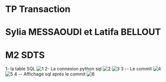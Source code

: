 # TP Transaction 
# Sylia MESSAOUDI       et        Latifa BELLOUT  
# M2 SDTS 

1- la table SQL 
![1](https://user-images.githubusercontent.com/75087510/100385026-d6c1a100-3021-11eb-8842-d36002883869.png)
2- La connexion python sql 
![2](https://user-images.githubusercontent.com/75087510/100385038-db865500-3021-11eb-8bf9-62e04cb239f7.png)
![3](https://user-images.githubusercontent.com/75087510/100385067-e5a85380-3021-11eb-8afe-1dd864207ecc.png)
3 -- Le commit 
![4](https://user-images.githubusercontent.com/75087510/100385074-ea6d0780-3021-11eb-8d6b-5cafe3faaf51.png)
![5](https://user-images.githubusercontent.com/75087510/100385083-f062e880-3021-11eb-8178-4dd3332ed924.png)
4 -- Affichage sql aprés le commit 
![6](https://user-images.githubusercontent.com/75087510/100385095-f5c03300-3021-11eb-9508-b516ed629e4a.png)
